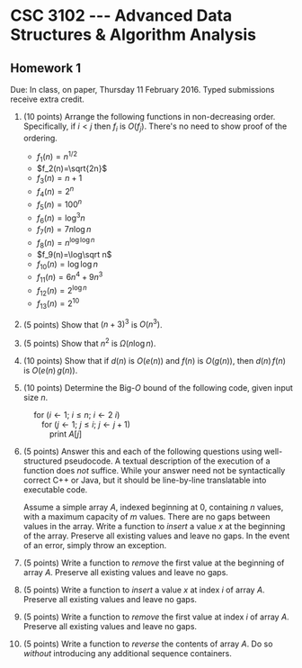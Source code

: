 # CSC 3102 --- Advanced Data Structures & Algorithm Analysis

## Homework 1

Due: In class, on paper, Thursday 11 February 2016. Typed submissions receive extra credit.

1. (10 points) Arrange the following functions in non-decreasing order. Specifically, if $i\lt j$ then $f_i$ is $O(f_j)$. There's no need to show proof of the ordering.

	- $f_1(n)=n^{1/2}$
	- $f_2(n)=\sqrt{2n}$
	- $f_3(n)=n+1$
	- $f_4(n)=2^n$
	- $f_5(n)=100^n$
	- $f_6(n)=\log^3 n$
	- $f_7(n)=7n\log n$ 
	- $f_8(n)=n^{\log\log n}$ 
	- $f_9(n)=\log\sqrt n$
	- $f_{10}(n)=\log\log n$
	- $f_{11}(n)=6 n^4 + 9 n^3$
	- $f_{12}(n)=2^{\log n}$
	- $f_{13}(n)=2^{10}$

1. (5 points) Show that $(n + 3)^3$ is $O(n^3)$.

1. (5 points) Show that $n^2$ is $\Omega(n\log n)$.

1. (10 points) Show that if $d(n)$ is $O(e(n))$ and $f(n)$ is $O(g(n))$, then $d(n)\,f(n)$ is $O(e(n)\,g(n))$.

1. (10 points) Determine the Big-$O$ bound of the following code, given input size $n$.

	&emsp; for ($i\gets 1$; $i\leq n$; $i\gets 2\ i$)  
	&emsp;&emsp; for ($j\gets 1$; $j\leq i$; $j\gets j + 1$)  
	&emsp;&emsp;&emsp; print $A[j]$  

1. (5 points) Answer this and each of the following questions using well-structured pseudocode. A textual description of the execution of a function does *not* suffice. While your answer need not be syntactically correct C++ or Java, but it should be line-by-line translatable into executable code.

	Assume a simple array $A$, indexed beginning at $0$, containing $n$ values, with a maximum capacity of $m$ values. There are no gaps between values in the array. Write a function to *insert* a value $x$ at the beginning of the array. Preserve all existing values and leave no gaps. In the event of an error, simply throw an exception.

1. (5 points) Write a function to *remove* the first value at the beginning of array $A$. Preserve all existing values and leave no gaps.

1. (5 points) Write a function to *insert* a value $x$ at index $i$ of array $A$. Preserve all existing values and leave no gaps.

1. (5 points) Write a function to *remove* the first value at index $i$ of array $A$. Preserve all existing values and leave no gaps.

1. (5 points) Write a function to *reverse* the contents of array $A$. Do so *without* introducing any additional sequence containers.

